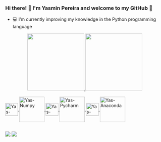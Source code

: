 ### Hi there! 👋 I'm Yasmin Pereira and welcome to my GitHub 🤗

- 💻 I’m currently improving my knowledge in the Python programming language
<div align="center">
  <a href="https://github.com/datayasminpereira">
  <img height="180em" src="https://github-readme-stats.vercel.app/api?username=datayasminpereira&show_icons=true&theme=radical&include_all_commits=true&count_private=true"/>
  <img height="180em" src="https://github-readme-stats.vercel.app/api/top-langs/?username=datayasminpereira&layout=compact&langs_count=7&theme=radical"/>
</div>
<div style="display: inline_block"><br>
  <img align="center" alt="Yas-Python" height="40" width="40" src="https://cdn.jsdelivr.net/gh/devicons/devicon/icons/python/python-original-wordmark.svg" />
  <img align="center" alt="Yas-Numpy" height="80" width="80" src="https://cdn.jsdelivr.net/gh/devicons/devicon/icons/numpy/numpy-original-wordmark.svg" />
  <img align="center" alt="Yas-Pandas" height="40" width="40" src="https://cdn.jsdelivr.net/gh/devicons/devicon/icons/pandas/pandas-original-wordmark.svg" />
  <img align="center" alt="Yas-Pycharm" height="80" width="80" src="https://cdn.jsdelivr.net/gh/devicons/devicon/icons/pycharm/pycharm-original-wordmark.svg" />
  <img align="center" alt="Yas-Jupyter" height="40" width="40" src="https://cdn.jsdelivr.net/gh/devicons/devicon/icons/jupyter/jupyter-original-wordmark.svg" />
  <img align="center" alt="Yas-Anaconda" height="80" width="80" src="https://cdn.jsdelivr.net/gh/devicons/devicon/icons/anaconda/anaconda-original-wordmark.svg"/>
</div>
  
 ##
 
<div>
  <a href = "mailto:datayasminpereira@gmail.com"><img src="https://img.shields.io/badge/-Gmail-%23333?style=for-the-badge&logo=gmail&logoColor=white" target="_blank"></a>
  <a href="https://www.linkedin.com/in/yasmin-pereira-9a0a34212/" target="_blank"><img src="https://img.shields.io/badge/-LinkedIn-%230077B5?style=for-the-badge&logo=linkedin&logoColor=white" target="_blank"></a>
</div>
